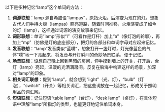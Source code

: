 以下是多种记忆“lamp”这个单词的方法：
1. **词源联想**：lamp 源自希腊语“lampas”，原指火炬，后演变为现在的灯。想象古代人们手持火炬（lampas）照亮道路，随着时间推移，火炬演变成了如今的灯（lamp），这样通过词源的演变故事来记忆。
2. **词形联想**：单词“lamp”形似“l”（可看作是灯杆）加上“a”（像灯泡的轮廓），再加上“mp”（仿佛是灯的底座部分），把灯的各部分和单词字母对应起来记忆。
3. **发音联想**：“lamp”发音类似“蓝噗”，想象打开一盏灯时，灯光像蓝色的气体“噗”地一下亮起来，将发音与开灯瞬间的奇妙场景联系，便于记忆。
4. **场景联想**：设想自己晚上回到黑暗的房间，伸手摸到墙上的开关，打开后，台灯（lamp）亮起，温暖的光洒满房间。反复在脑海中构建这样的场景，加深对“lamp”的印象。
5. **相关词汇联想**：提到“lamp”，就会想到“light”（光、灯），“bulb”（灯泡），“switch”（开关）等相关词汇，把这些词放在一起记忆，形成关于照明用品的词汇网。 
6. **短语联想**：记住短语“table lamp”（台灯），“desk lamp”（桌灯），在具体短语中理解“lamp”所指灯的类型，也能更好地记住单词本身。 